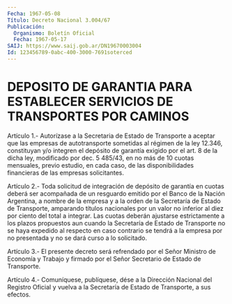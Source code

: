 ```yaml
---
Fecha: 1967-05-08
Título: Decreto Nacional 3.004/67
Publicación:
  Organismo: Boletín Oficial
  Fecha: 1967-05-17
SAIJ: https://www.saij.gob.ar/DN19670003004
Id: 123456789-0abc-400-3000-7691soterced
---
```

# DEPOSITO DE GARANTIA PARA ESTABLECER SERVICIOS DE TRANSPORTES POR CAMINOS

<a id="1"></a>
Artículo 1.- Autorízase a la Secretaria de Estado de Transporte a aceptar  que  las empresas de autotransporte sometidas al régimen de la ley 12.346,  constituyan y/o integren el depósito de garantía exigido por el art.  8  de  la  dicha  ley,  modificado  por dec. 5 485/43, en no más de 10 cuotas mensuales, previo estudio,  en  cada caso,    de   las  disponibilidades  financieras  de  las  empresas solicitantes.

<a id="2"></a>
Artículo  2.-  Toda  solicitud  de  integración de depósito de garantía en cuotas deberá ser acompañada de  un  resguardo  emitido por el Banco de la Nación Argentina, a nombre de la empresa y  a la orden  de  la Secretaría de Estado de Transporte, amparando títulos nacionales por  un valor no inferior al diez por ciento del total a integrar. Las cuotas  deberán  ajustarse estrictamente a los plazos propuestos aun cuando la Secretaría  de  Estado de Transporte no se haya expedido al respecto en caso contrario  se tendrá a la empresa por no presentada y no se dará curso a lo solicitado.

<a id="3"></a>
Artículo  3.- El presente decreto será refrendado por el Señor Ministro de Economía  y  Trabajo  y firmado por el Señor Secretario de Estado de Transporte.

<a id="4"></a>
Artículo  4.-  Comuníquese,  publíquese,  dése  a la Dirección Nacional  del Registro Oficial y vuelva a la Secretaría  de  Estado de Transporte, a sus efectos.